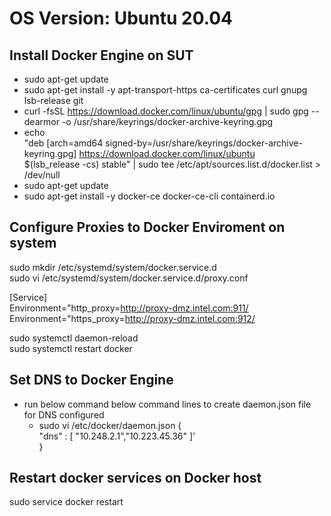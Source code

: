 # OS Version: Ubuntu 20.04
## Install Docker Engine on SUT
- sudo apt-get update
- sudo apt-get install -y apt-transport-https ca-certificates curl gnupg lsb-release git
- curl -fsSL https://download.docker.com/linux/ubuntu/gpg | sudo gpg --dearmor -o /usr/share/keyrings/docker-archive-keyring.gpg
- echo \
  "deb [arch=amd64 signed-by=/usr/share/keyrings/docker-archive-keyring.gpg] https://download.docker.com/linux/ubuntu \
  $(lsb_release -cs) stable" | sudo tee /etc/apt/sources.list.d/docker.list > /dev/null
- sudo apt-get update
- sudo apt-get install -y docker-ce docker-ce-cli containerd.io

## Configure Proxies to Docker Enviroment on system
sudo mkdir /etc/systemd/system/docker.service.d \
sudo vi /etc/systemd/system/docker.service.d/proxy.conf

[Service] \
Environment="http_proxy=http://proxy-dmz.intel.com:911/ \
Environment="https_proxy=http://proxy-dmz.intel.com:912/
 
sudo systemctl daemon-reload \
sudo systemctl restart docker

##  Set DNS to Docker Engine 
- run below command below command lines to create daemon.json file for DNS configured
  - sudo vi /etc/docker/daemon.json
  { \
      "dns" : [ "10.248.2.1","10.223.45.36" ]'\
  }

## Restart docker services on Docker host
sudo service docker restart
